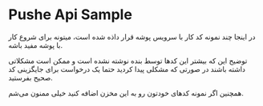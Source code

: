 # Pushe Api Sample

در اینجا چند نمونه کد کار با سرویس پوشه قرار داذه شده است، میتونه برای شروع کار با پوشه مفید باشه.

توضیح این که بیشتر این کدها توسط بنده نوشته نشده است و ممکن است مشکلاتی داشته باشند در صورتی که مشکلی پیدا کردید حتما یک درخواست برای جایگزینی کد صحیح بفرستید.

همچنین اگر نمونه کدهای خودتون رو به این مخزن اضافه کنید خیلی ممنون می‌شم.
